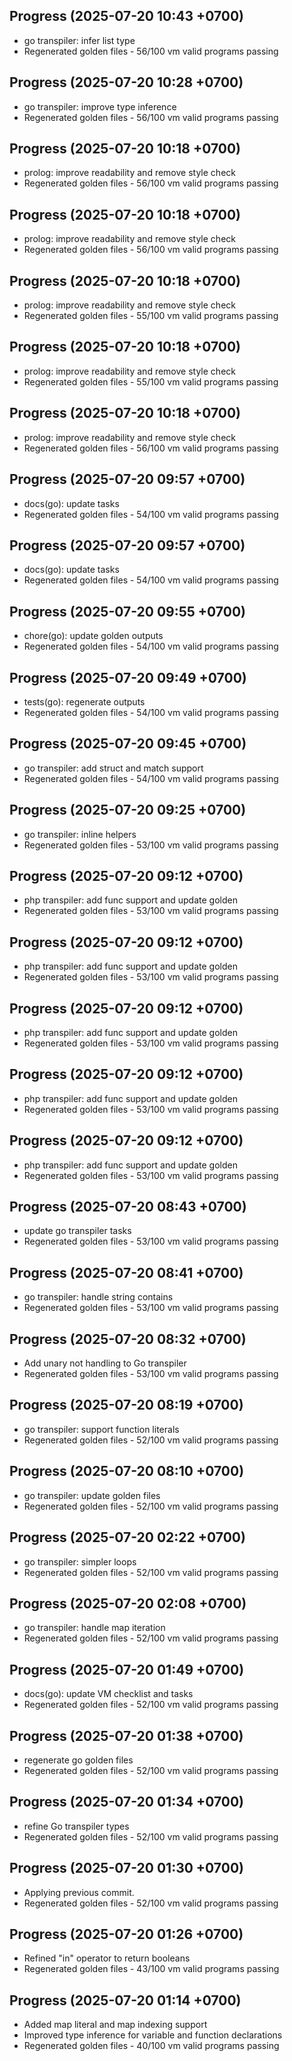 ## Progress (2025-07-20 10:43 +0700)
- go transpiler: infer list type
- Regenerated golden files - 56/100 vm valid programs passing

## Progress (2025-07-20 10:28 +0700)
- go transpiler: improve type inference
- Regenerated golden files - 56/100 vm valid programs passing

## Progress (2025-07-20 10:18 +0700)
- prolog: improve readability and remove style check
- Regenerated golden files - 56/100 vm valid programs passing

## Progress (2025-07-20 10:18 +0700)
- prolog: improve readability and remove style check
- Regenerated golden files - 56/100 vm valid programs passing

## Progress (2025-07-20 10:18 +0700)
- prolog: improve readability and remove style check
- Regenerated golden files - 55/100 vm valid programs passing

## Progress (2025-07-20 10:18 +0700)
- prolog: improve readability and remove style check
- Regenerated golden files - 55/100 vm valid programs passing

## Progress (2025-07-20 10:18 +0700)
- prolog: improve readability and remove style check
- Regenerated golden files - 56/100 vm valid programs passing

## Progress (2025-07-20 09:57 +0700)
- docs(go): update tasks
- Regenerated golden files - 54/100 vm valid programs passing

## Progress (2025-07-20 09:57 +0700)
- docs(go): update tasks
- Regenerated golden files - 54/100 vm valid programs passing

## Progress (2025-07-20 09:55 +0700)
- chore(go): update golden outputs
- Regenerated golden files - 54/100 vm valid programs passing

## Progress (2025-07-20 09:49 +0700)
- tests(go): regenerate outputs
- Regenerated golden files - 54/100 vm valid programs passing

## Progress (2025-07-20 09:45 +0700)
- go transpiler: add struct and match support
- Regenerated golden files - 54/100 vm valid programs passing

## Progress (2025-07-20 09:25 +0700)
- go transpiler: inline helpers
- Regenerated golden files - 53/100 vm valid programs passing

## Progress (2025-07-20 09:12 +0700)
- php transpiler: add func support and update golden
- Regenerated golden files - 53/100 vm valid programs passing

## Progress (2025-07-20 09:12 +0700)
- php transpiler: add func support and update golden
- Regenerated golden files - 53/100 vm valid programs passing

## Progress (2025-07-20 09:12 +0700)
- php transpiler: add func support and update golden
- Regenerated golden files - 53/100 vm valid programs passing

## Progress (2025-07-20 09:12 +0700)
- php transpiler: add func support and update golden
- Regenerated golden files - 53/100 vm valid programs passing

## Progress (2025-07-20 09:12 +0700)
- php transpiler: add func support and update golden
- Regenerated golden files - 53/100 vm valid programs passing

## Progress (2025-07-20 08:43 +0700)
- update go transpiler tasks
- Regenerated golden files - 53/100 vm valid programs passing

## Progress (2025-07-20 08:41 +0700)
- go transpiler: handle string contains
- Regenerated golden files - 53/100 vm valid programs passing

## Progress (2025-07-20 08:32 +0700)
- Add unary not handling to Go transpiler
- Regenerated golden files - 53/100 vm valid programs passing

## Progress (2025-07-20 08:19 +0700)
- go transpiler: support function literals
- Regenerated golden files - 52/100 vm valid programs passing

## Progress (2025-07-20 08:10 +0700)
- go transpiler: update golden files
- Regenerated golden files - 52/100 vm valid programs passing

## Progress (2025-07-20 02:22 +0700)
- go transpiler: simpler loops
- Regenerated golden files - 52/100 vm valid programs passing

## Progress (2025-07-20 02:08 +0700)
- go transpiler: handle map iteration
- Regenerated golden files - 52/100 vm valid programs passing

## Progress (2025-07-20 01:49 +0700)
- docs(go): update VM checklist and tasks
- Regenerated golden files - 52/100 vm valid programs passing

## Progress (2025-07-20 01:38 +0700)
- regenerate go golden files
- Regenerated golden files - 52/100 vm valid programs passing

## Progress (2025-07-20 01:34 +0700)
- refine Go transpiler types
- Regenerated golden files - 52/100 vm valid programs passing

## Progress (2025-07-20 01:30 +0700)
- Applying previous commit.
- Regenerated golden files - 52/100 vm valid programs passing

## Progress (2025-07-20 01:26 +0700)
- Refined "in" operator to return booleans
- Regenerated golden files - 43/100 vm valid programs passing

## Progress (2025-07-20 01:14 +0700)
- Added map literal and map indexing support
- Improved type inference for variable and function declarations
- Regenerated golden files - 40/100 vm valid programs passing
